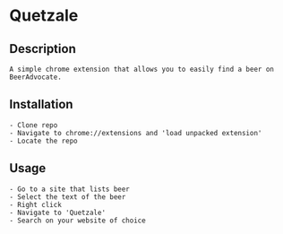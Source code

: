 # Quetzale


Description
-----------

    A simple chrome extension that allows you to easily find a beer on BeerAdvocate.


Installation
-----------

    - Clone repo
    - Navigate to chrome://extensions and 'load unpacked extension'
    - Locate the repo

Usage
-----------

    - Go to a site that lists beer
    - Select the text of the beer
    - Right click
    - Navigate to 'Quetzale'
    - Search on your website of choice

